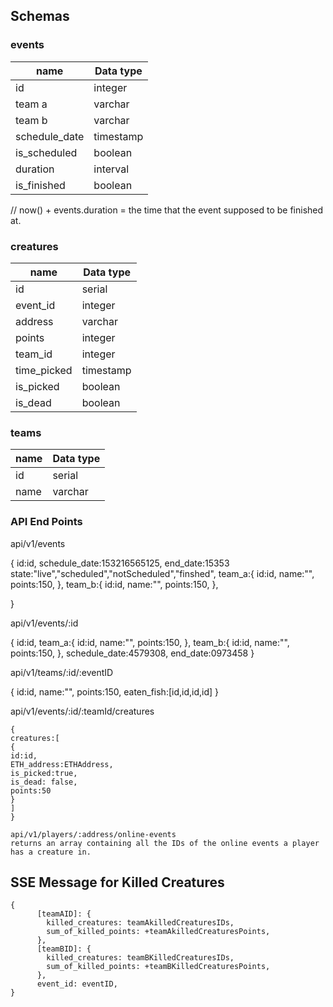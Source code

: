 ## Schemas

### events

| name          | Data type |
| ------------- | --------- |
| id            | integer   |
| team a        | varchar   |
| team b        | varchar   |
| schedule_date | timestamp |
| is_scheduled  | boolean   |
| duration      | interval  |
| is_finished   | boolean   |

// now() + events.duration = the time that the event supposed to be finished at.

[comment]: <> (emaing the points let's see if they can derived from the other relationships or not! )

### creatures

| name        | Data type |
| ----------- | --------- |
| id          | serial    |
| event_id    | integer   |
| address     | varchar   |
| points      | integer   |
| team_id     | integer   |
| time_picked | timestamp |
| is_picked   | boolean   |
| is_dead     | boolean   |

### teams

| name | Data type |
| ---- | --------- |
| id   | serial    |
| name | varchar   |

### API End Points

api/v1/events

{
id:id,
schedule_date:153216565125,
end_date:15353
state:"live","scheduled","notScheduled","finshed",
team_a:{
id:id,
name:"",
points:150,
},
team_b:{
id:id,
name:"",
points:150,
},

}

api/v1/events/:id

{
id:id,
team_a:{
id:id,
name:"",
points:150,
},
team_b:{
id:id,
name:"",
points:150,
},
schedule_date:4579308,
end_date:0973458
}

api/v1/teams/:id/:eventID

{
id:id,
name:"",
points:150,
eaten_fish:[id,id,id,id]
}

api/v1/events/:id/:teamId/creatures

```
{
creatures:[
{
id:id,
ETH_address:ETHAddress,
is_picked:true,
is_dead: false,
points:50
}
]
}

api/v1/players/:address/online-events
returns an array containing all the IDs of the online events a player has a creature in.
```

## SSE Message for Killed Creatures

```
{
      [teamAID]: {
        killed_creatures: teamAkilledCreaturesIDs,
        sum_of_killed_points: +teamAkilledCreaturesPoints,
      },
      [teamBID]: {
        killed_creatures: teamBKilledCreaturesIDs,
        sum_of_killed_points: +teamBKilledCreaturesPoints,
      },
      event_id: eventID,
}

```
